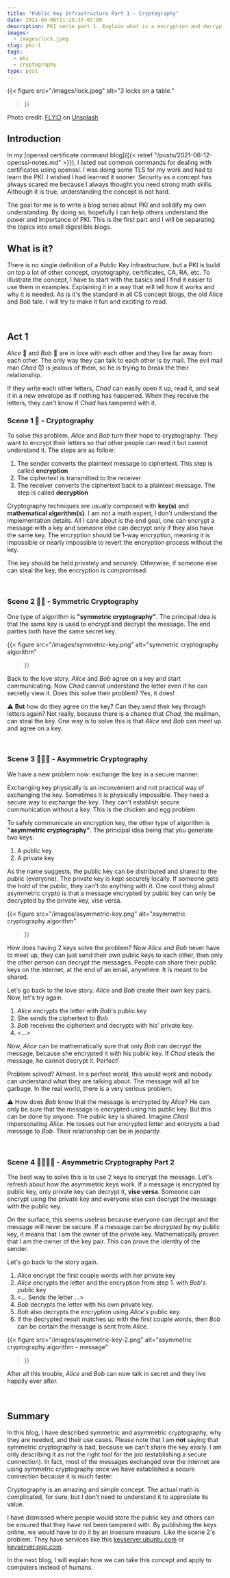 ```yaml
---
title: "Public Key Infrastructure Part 1 - Cryptography"
date: 2021-09-06T11:25:37-07:00
description: PKI serie part 1. Explain what is a encryption and decryption, and how to use them.
images:
  - images/lock.jpeg
slug: pki-1
tags:
  - pki
  - cryptography
type: post
---
```


{{< figure
    src="/images/lock.jpeg"
    alt="3 locks on a table."
>}}

Photo credit: [FLY:D](https://unsplash.com/photos/ZNOxwCEj5mw) on [Unsplash](https://unsplash.com/)

## Introduction

In my [openssl certificate command blog]({{< relref "/posts/2021-06-12-openssl-notes.md" >}}), I listed out common commands for dealing with certificates using openssl. I was doing some TLS for my work and had to learn the PKI. I wished I had learned it sooner. Security as a concept has always scared me because I always thought you need strong math skills. Although it is true, understanding the concept is not hard.

The goal for me is to write a blog series about PKI and solidify my own understanding. By doing so, hopefully I can help others understand the power and importance of PKI. This is the first part and I will be separating the topics into small digestible blogs.

## What is it?

There is no single definition of a Public Key Infrastructure, but a PKI is build on top a lot of other concept, cryptography, certificates, CA, RA, etc. To illustrate the concept, I have to start with the basics and I find it easier to use them in examples. Explaining it in a way that will tell how it works and why it is needed. As is it's the standard in all CS concept blogs, the old Alice and Bob tale. I will try to make it fun and exciting to read.

&nbsp;

## Act 1

_Alice_ 👩 and _Bob_ 🧑 are in love with each other and they live far away from each other. The only way they can talk to each other is by mail. The evil mail man _Chad_ 😈 is jealous of them, so he is trying to break the their relationship.

If they write each other letters, _Chad_ can easily open it up, read it, and seal it in a new envelope as if nothing has happened. When they receive the letters, they can't know if _Chad_ has tampered with it.

### Scene 1 🍿 - Cryptography

To solve this problem, _Alice_ and _Bob_ turn their hope to cryptography. They want to encrypt their letters so that other people can read it but cannot understand it. The steps are as follow:

1. The sender converts the plaintext message to ciphertext. This step is called **encryption**
1. The ciphertext is transmitted to the receiver
1. The receiver converts the ciphertext back to a plaintext message. The step is called **decryption**

Cryptography techniques are usually composed with **key(s)** and **mathematical algorithm(s)**. I am not a math expert, I don't understand the implementation details. All I care about is the end goal, one can encrypt a message with a key and someone else can decrypt only if they also have the same key. The encryption should be 1-way encryption, meaning it is impossible or nearly impossible to revert the encryption process without the key.

The key should be held privately and securely. Otherwise, if someone else can steal the key, the encryption is compromised.

&nbsp;

### Scene 2 🍿🍿 - Symmetric Cryptography

One type of algorithm is **"symmetric cryptography"**. The principal idea is that the same key is used to encrypt and decrypt the message. The end parties both have the same secret key.

{{< figure
    src="/images/symmetric-key.png"
    alt="symmetric cryptography algorithm"
>}}

Back to the love story, _Alice_ and _Bob_ agree on a key and start communicating. Now _Chad_ cannot understand the letter even if he can secretly view it. Does this solve their problem? Yes, it does!

⚠️ **But** how do they agree on the key? Can they send their key through letters again? Not really, because there is a chance that _Chad_, the mailman, can steal the key. One way is to solve this is that _Alice_ and _Bob_ can meet up and agree on a key.

&nbsp;

### Scene 3 🍿🍿🍿 - Asymmetric Cryptography

We have a new problem now: exchange the key in a secure manner.

Exchanging key physically is an inconvenient and not practical way of exchanging the key. Sometimes it is physically impossible. They need a secure way to exchange the key. They can't establish secure communication without a key. This is the chicken and egg problem.

To safely communicate an encryption key, the other type of algorithm is **"asymmetric cryptography"**. The principal idea being that you generate two keys:

1. A public key
1. A private key

As the name suggests, the public key can be distributed and shared to the public (everyone). The private key is kept securely locally. If someone gets the hold of the public, they can't do anything with it. One cool thing about asymmetric crypto is that a message encrypted by public key can only be decrypted by the private key, vise versa.

{{< figure
    src="/images/asymmetric-key.png"
    alt="asymmetric cryptography algorithm"
>}}


How does having 2 keys solve the problem? Now _Alice_ and _Bob_ never have to meet up, they can just send their own public keys to each other, then only the other person can decrypt the messages. People can share their public keys on the internet, at the end of an email, anywhere. It is meant to be shared.

Let's go back to the love story. _Alice_ and _Bob_ create their own key pairs. Now, let's try again.

1. _Alice_ encrypts the letter with _Bob_'s public key
1. She sends the ciphertext to _Bob_
1. _Bob_ receives the ciphertext and decrypts with his' private key.
1. <...>

Now, _Alice_ can be mathematically sure that only _Bob_ can decrypt the message, because she encrypted it with his public key. If _Chad_ steals the message, he cannot decrypt it. Perfect!

Problem solved? Almost. In a perfect world, this would work and nobody can understand what they are talking about. The message will all be garbage. In the real world, there is a very serious problem.


⚠️ How does _Bob_ know that the message is encrypted by _Alice_? He can only be sure that the message is encrypted using his public key. But this can be done by anyone. The public key is shared. Imagine _Chad_ impersonating _Alice_. He tosses out her encrypted letter and encrypts a bad message to _Bob_. Their relationship can be in jeopardy.

&nbsp;

### Scene 4 🍿🍿🍿🍿 - Asymmetric Cryptography Part 2

The best way to solve this is to use 2 keys to encrypt the message. Let's refresh about how the asymmetric keys work. If a message is encrypted by public key, only private key can decrypt it, **vise versa**. Someone can encrypt using the private key and everyone else can decrypt the message with the public key.

On the surface, this seems useless because everyone can decrypt and the message will never be secure. If a message can be _decrypted_ by my public key, it means that I am the owner of the private key. Mathematically proven that I am the owner of the key pair. This can prove the identity of the sender.

Let's go back to the story again.

1. _Alice_ encrypt the first couple words with her private key
1. _Alice_ encrypts the letter and the encryption from step 1. with _Bob_'s public key
1. <... Sends the letter ...>
1. _Bob_ decrypts the letter with his own private key.
1. _Bob_ also decrypts the encryption using _Alice_'s public key.
1. If the decrypted result matches up with the first couple words, then _Bob_ can be certain the message is sent from _Alice_.

{{< figure
    src="/images/asymmetric-key-2.png"
    alt="asymmetric cryptography algorithm - message"
>}}

After all this trouble, _Alice_ and _Bob_ can now talk in secret and they live happily ever after.

&nbsp;

## Summary

In this blog, I have described symmetric and asymmetric cryptography, why they are needed, and their use cases. Please note that I am **not** saying that symmetric cryptography is bad, because we can't share the key easily. I am only describing it as not the right tool for the job (establishing a secure connection). In fact, most of the messages exchanged over the internet are using symmetric cryptography once we have established a secure connection because it is much faster.

Cryptography is an amazing and simple concept. The actual math is complicated, for sure, but I don’t need to understand it to appreciate its value.

I have dismissed where people would store the public key and others can be ensured that they have not been tampered with. By publishing the keys online, we would have to do it by an insecure measure. Like the scene 2's problem. They have services like this [keyserver.ubuntu.com](http://keyserver.ubuntu.com:11371/) or [keyserver.pgp.com](https://keyserver.pgp.com/vkd/GetWelcomeScreen.event).

In the next blog, I will explain how we can take this concept and apply to computers instead of humans.
